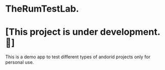 # TheRumTestLab.
# [This project is under development.🚧]

This is a demo app to test different types of andorid projects only for personal use.
